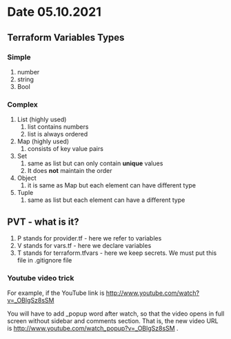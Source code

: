 # Date 05.10.2021

## Terraform Variables Types

### Simple
1. number
2. string
3. Bool

### Complex

1. List (highly used)
   1. list contains numbers
   2. list is always ordered
2. Map (highly used)
   1. consists of key value pairs
3. Set
   1. same as list but can only contain **unique** values
   2. It does **not** maintain the order
4. Object
   1. it is same as Map but each element can have different type
5. Tuple
   1. same as list but each element can have a different type

## PVT - what is it?

1. P stands for provider.tf - here we refer to variables
2. V stands for vars.tf - here we declare variables
3. T stands for terraform.tfvars - here we keep secrets. We must put this file in .gitignore file

### Youtube video trick

For example, if the YouTube link is http://www.youtube.com/watch?v=_OBlgSz8sSM

You will have to add _popup word after watch, so that the video opens in full screen without sidebar and comments section. That is, the new video URL is
http://www.youtube.com/watch_popup?v=_OBlgSz8sSM . 